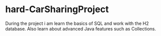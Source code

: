 # hard-CarSharingProject

During the project i am learn the basics of SQL and work with the H2 database. Also learn about advanced Java features such as Collections.
